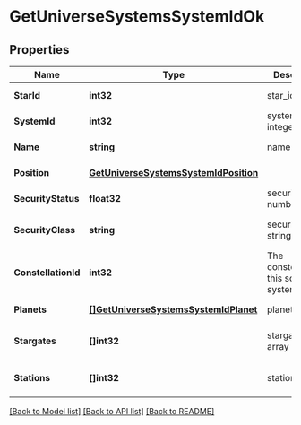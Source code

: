 # GetUniverseSystemsSystemIdOk

## Properties
Name | Type | Description | Notes
------------ | ------------- | ------------- | -------------
**StarId** | **int32** | star_id integer | [default to null]
**SystemId** | **int32** | system_id integer | [default to null]
**Name** | **string** | name string | [default to null]
**Position** | [**GetUniverseSystemsSystemIdPosition**](get_universe_systems_system_id_position.md) |  | [default to null]
**SecurityStatus** | **float32** | security_status number | [default to null]
**SecurityClass** | **string** | security_class string | [optional] [default to null]
**ConstellationId** | **int32** | The constellation this solar system is in | [default to null]
**Planets** | [**[]GetUniverseSystemsSystemIdPlanet**](get_universe_systems_system_id_planet.md) | planets array | [default to null]
**Stargates** | **[]int32** | stargates array | [optional] [default to null]
**Stations** | **[]int32** | stations array | [optional] [default to null]

[[Back to Model list]](../README.md#documentation-for-models) [[Back to API list]](../README.md#documentation-for-api-endpoints) [[Back to README]](../README.md)


